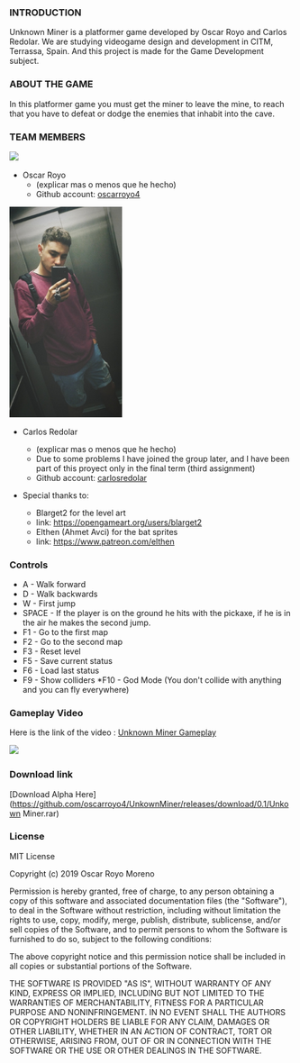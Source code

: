 ### INTRODUCTION
Unknown Miner is a platformer game developed by Oscar Royo and Carlos Redolar. We are studying videogame design and development in CITM, Terrassa, Spain. And this project is made for the Game Development subject.

### ABOUT THE GAME
In this platformer game you must get the miner to leave the mine, to reach that you have to defeat or dodge the enemies that inhabit into the cave.

### TEAM MEMBERS

<img src="https://raw.githubusercontent.com/oscarroyo4/UnknownMiner/Images/Semafor_Mias_1.jpg" width="200">

* Oscar Royo
  * (explicar mas o menos que he hecho)
  * Github account: [oscarroyo4](https://github.com/oscarroyo4)
  
<img src="https://github.com/oscarroyo4/UnknownMiner/blob/Images/Foto_Carlos.jpg" width="200">

* Carlos Redolar
  * (explicar mas o menos que he hecho)
  * Due to some problems I have joined the group later, and I have been part of this proyect only in the final term (third assignment)
  * Github account: [carlosredolar](https://github.com/carlosredolar)

* Special thanks to:
  * Blarget2 for the level art
  * link: https://opengameart.org/users/blarget2
  * Elthen (Ahmet Avci) for the bat sprites
  * link: https://www.patreon.com/elthen
  
### Controls
 * A - Walk forward   
 * D - Walk backwards
 * W - First jump
 * SPACE - If the player is on the ground he hits with the pickaxe, if he is in the air he makes the second jump.
 * F1 - Go to the first map
 * F2 - Go to the second map
 * F3 - Reset level
 * F5 - Save current status
 * F6 - Load last status
 * F9 - Show colliders
 *F10 - God Mode (You don't collide with anything and you can fly everywhere)
 
### Gameplay Video

Here is the link of the video : [Unknown Miner Gameplay](https://www.youtube.com/watch?v=pM2DXTikZTY) <br/>


[![](https://img.youtube.com/vi/pM2DXTikZTY/0.jpg)](https://www.youtube.com/watch?v=pM2DXTikZTY)


### Download link

[Download Alpha Here](https://github.com/oscarroyo4/UnkownMiner/releases/download/0.1/Unkown Miner.rar)


### License

MIT License

Copyright (c) 2019 Oscar Royo Moreno

Permission is hereby granted, free of charge, to any person obtaining a copy
of this software and associated documentation files (the "Software"), to deal
in the Software without restriction, including without limitation the rights
to use, copy, modify, merge, publish, distribute, sublicense, and/or sell
copies of the Software, and to permit persons to whom the Software is
furnished to do so, subject to the following conditions:

The above copyright notice and this permission notice shall be included in all
copies or substantial portions of the Software.

THE SOFTWARE IS PROVIDED "AS IS", WITHOUT WARRANTY OF ANY KIND, EXPRESS OR
IMPLIED, INCLUDING BUT NOT LIMITED TO THE WARRANTIES OF MERCHANTABILITY,
FITNESS FOR A PARTICULAR PURPOSE AND NONINFRINGEMENT. IN NO EVENT SHALL THE
AUTHORS OR COPYRIGHT HOLDERS BE LIABLE FOR ANY CLAIM, DAMAGES OR OTHER
LIABILITY, WHETHER IN AN ACTION OF CONTRACT, TORT OR OTHERWISE, ARISING FROM,
OUT OF OR IN CONNECTION WITH THE SOFTWARE OR THE USE OR OTHER DEALINGS IN THE
SOFTWARE.
